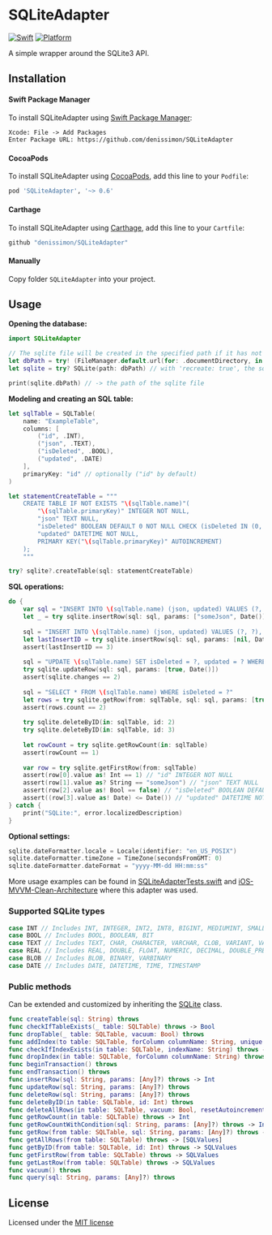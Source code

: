 # SQLiteAdapter

[![Swift](https://img.shields.io/badge/Swift-5-orange.svg?style=flat)](https://swift.org)
[![Platform](https://img.shields.io/badge/platform-iOS%20%7C%20macOS%20%7C%20watchOS%20%7C%20tvOS-lightgrey.svg)](https://developer.apple.com/swift/)

A simple wrapper around the SQLite3 API.

Installation
------------

#### Swift Package Manager

To install SQLiteAdapter using [Swift Package Manager](https://swift.org/package-manager):

```txt
Xcode: File -> Add Packages
Enter Package URL: https://github.com/denissimon/SQLiteAdapter
```

#### CocoaPods

To install SQLiteAdapter using [CocoaPods](https://cocoapods.org), add this line to your `Podfile`:

```ruby
pod 'SQLiteAdapter', '~> 0.6'
```

#### Carthage

To install SQLiteAdapter using [Carthage](https://github.com/Carthage/Carthage), add this line to your `Cartfile`:

```ruby
github "denissimon/SQLiteAdapter"
```

#### Manually

Copy folder `SQLiteAdapter` into your project.

Usage
-----

**Opening the database:**

```swift
import SQLiteAdapter

// The sqlite file will be created in the specified path if it has not yet been created
let dbPath = try! (FileManager.default.url(for: .documentDirectory, in: .userDomainMask, appropriateFor: nil, create: false).appendingPathComponent("db.sqlite")).path
let sqlite = try? SQLite(path: dbPath) // with 'recreate: true', the sqlite file will be deleted and recreated

print(sqlite.dbPath) // -> the path of the sqlite file
```

**Modeling and creating an SQL table:**

```swift
let sqlTable = SQLTable(
    name: "ExampleTable",
    columns: [
        ("id", .INT),
        ("json", .TEXT),
        ("isDeleted", .BOOL),
        ("updated", .DATE)
    ],
    primaryKey: "id" // optionally ("id" by default)
)

let statementCreateTable = """
    CREATE TABLE IF NOT EXISTS "\(sqlTable.name)"(
        "\(sqlTable.primaryKey)" INTEGER NOT NULL,
        "json" TEXT NULL,
        "isDeleted" BOOLEAN DEFAULT 0 NOT NULL CHECK (isDeleted IN (0, 1)),
        "updated" DATETIME NOT NULL,
        PRIMARY KEY("\(sqlTable.primaryKey)" AUTOINCREMENT)
    );
    """

try? sqlite?.createTable(sql: statementCreateTable)
```

**SQL operations:**

```swift
do {
    var sql = "INSERT INTO \(sqlTable.name) (json, updated) VALUES (?, ?);"
    let _ = try sqlite.insertRow(sql: sql, params: ["someJson", Date()])
    
    sql = "INSERT INTO \(sqlTable.name) (json, updated) VALUES (?, ?), (?, ?);"
    let lastInsertID = try sqlite.insertRow(sql: sql, params: [nil, Date(), nil, Date()])
    assert(lastInsertID == 3)
    
    sql = "UPDATE \(sqlTable.name) SET isDeleted = ?, updated = ? WHERE \(sqlTable.primaryKey) IN (2, 3)"
    try sqlite.updateRow(sql: sql, params: [true, Date()])
    assert(sqlite.changes == 2)
    
    sql = "SELECT * FROM \(sqlTable.name) WHERE isDeleted = ?"
    let rows = try sqlite.getRow(from: sqlTable, sql: sql, params: [true])
    assert(rows.count == 2)
    
    try sqlite.deleteByID(in: sqlTable, id: 2)
    try sqlite.deleteByID(in: sqlTable, id: 3)
    
    let rowCount = try sqlite.getRowCount(in: sqlTable)
    assert(rowCount == 1)
    
    var row = try sqlite.getFirstRow(from: sqlTable)
    assert(row[0].value as! Int == 1) // "id" INTEGER NOT NULL
    assert(row[1].value as? String == "someJson") // "json" TEXT NULL
    assert(row[2].value as! Bool == false) // "isDeleted" BOOLEAN DEFAULT 0 NOT NULL
    assert((row[3].value as! Date) <= Date()) // "updated" DATETIME NOT NULL
} catch {
    print("SQLite:", error.localizedDescription)
}
```

**Optional settings:**

```swift
sqlite.dateFormatter.locale = Locale(identifier: "en_US_POSIX")
sqlite.dateFormatter.timeZone = TimeZone(secondsFromGMT: 0)
sqlite.dateFormatter.dateFormat = "yyyy-MM-dd HH:mm:ss"
```
 
More usage examples can be found in [SQLiteAdapterTests.swift](https://github.com/denissimon/SQLiteAdapter/blob/main/Tests/SQLiteAdapterTests/SQLiteAdapterTests.swift) and [iOS-MVVM-Clean-Architecture](https://github.com/denissimon/iOS-MVVM-Clean-Architecture) where this adapter was used.

### Supported SQLite types

```swift
case INT // Includes INT, INTEGER, INT2, INT8, BIGINT, MEDIUMINT, SMALLINT, TINYINT
case BOOL // Includes BOOL, BOOLEAN, BIT
case TEXT // Includes TEXT, CHAR, CHARACTER, VARCHAR, CLOB, VARIANT, VARYING_CHARACTER, NATIONAL_VARYING_CHARACTER, NATIVE_CHARACTER, NCHAR, NVARCHAR
case REAL // Includes REAL, DOUBLE, FLOAT, NUMERIC, DECIMAL, DOUBLE_PRECISION
case BLOB // Includes BLOB, BINARY, VARBINARY
case DATE // Includes DATE, DATETIME, TIME, TIMESTAMP
```

### Public methods 

Can be extended and customized by inheriting the [SQLite](https://github.com/denissimon/SQLiteAdapter/blob/main/Sources/SQLiteAdapter/SQLiteAdapter.swift) class.

```swift
func createTable(sql: String) throws
func checkIfTableExists(_ table: SQLTable) throws -> Bool
func dropTable(_ table: SQLTable, vacuum: Bool) throws
func addIndex(to table: SQLTable, forColumn columnName: String, unique: Bool, order: SQLOrder) throws
func checkIfIndexExists(in table: SQLTable, indexName: String) throws -> Bool
func dropIndex(in table: SQLTable, forColumn columnName: String) throws
func beginTransaction() throws
func endTransaction() throws
func insertRow(sql: String, params: [Any]?) throws -> Int
func updateRow(sql: String, params: [Any]?) throws
func deleteRow(sql: String, params: [Any]?) throws
func deleteByID(in table: SQLTable, id: Int) throws
func deleteAllRows(in table: SQLTable, vacuum: Bool, resetAutoincrement: Bool) throws
func getRowCount(in table: SQLTable) throws -> Int
func getRowCountWithCondition(sql: String, params: [Any]?) throws -> Int
func getRow(from table: SQLTable, sql: String, params: [Any]?) throws -> [SQLValues]
func getAllRows(from table: SQLTable) throws -> [SQLValues]
func getByID(from table: SQLTable, id: Int) throws -> SQLValues
func getFirstRow(from table: SQLTable) throws -> SQLValues
func getLastRow(from table: SQLTable) throws -> SQLValues
func vacuum() throws
func query(sql: String, params: [Any]?) throws
```

License
-------

Licensed under the [MIT license](https://github.com/denissimon/SQLiteAdapter/blob/main/LICENSE)

